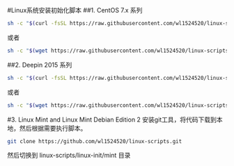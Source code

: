 #Linux系统安装初始化脚本
##1. CentOS 7.x 系列
```bash
sh -c "$(curl -fsSL https://raw.githubusercontent.com/wl1524520/linux-scripts/master/linux-init/centos7.sh)"
```
或者
```bash
sh -c "$(wget https://raw.githubusercontent.com/wl1524520/linux-scripts/master/linux-init/centos7.sh -O -)"
```

##2. Deepin 2015 系列
```bash
sh -c "$(curl -fsSL https://raw.githubusercontent.com/wl1524520/linux-scripts/master/linux-init/deepin2015.sh)"
```
或者
```bash
sh -c "$(wget https://raw.githubusercontent.com/wl1524520/linux-scripts/master/linux-init/deepin2015.sh -O -)"
```

#3. Linux Mint and Linux Mint Debian Edition 2
安装git工具，将代码下载到本地，然后根据需要执行脚本。
```bash
git clone https://github.com/wl1524520/linux-scripts.git
```
然后切换到 linux-scripts/linux-init/mint 目录
